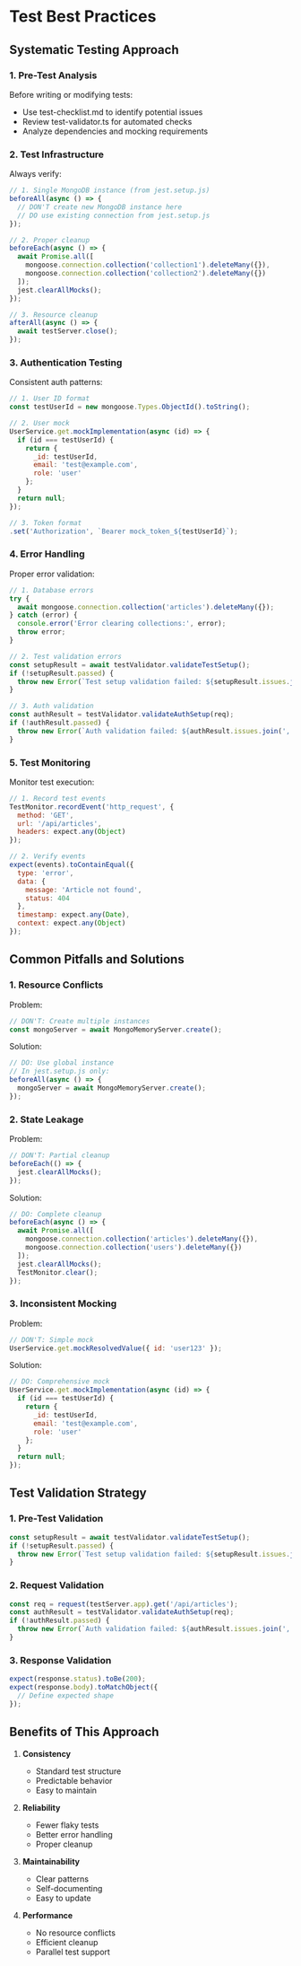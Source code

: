 # Test Best Practices

## Systematic Testing Approach

### 1. Pre-Test Analysis
Before writing or modifying tests:
- Use test-checklist.md to identify potential issues
- Review test-validator.ts for automated checks
- Analyze dependencies and mocking requirements

### 2. Test Infrastructure
Always verify:
```javascript
// 1. Single MongoDB instance (from jest.setup.js)
beforeAll(async () => {
  // DON'T create new MongoDB instance here
  // DO use existing connection from jest.setup.js
});

// 2. Proper cleanup
beforeEach(async () => {
  await Promise.all([
    mongoose.connection.collection('collection1').deleteMany({}),
    mongoose.connection.collection('collection2').deleteMany({})
  ]);
  jest.clearAllMocks();
});

// 3. Resource cleanup
afterAll(async () => {
  await testServer.close();
});
```

### 3. Authentication Testing
Consistent auth patterns:
```javascript
// 1. User ID format
const testUserId = new mongoose.Types.ObjectId().toString();

// 2. User mock
UserService.get.mockImplementation(async (id) => {
  if (id === testUserId) {
    return {
      _id: testUserId,
      email: 'test@example.com',
      role: 'user'
    };
  }
  return null;
});

// 3. Token format
.set('Authorization', `Bearer mock_token_${testUserId}`);
```

### 4. Error Handling
Proper error validation:
```javascript
// 1. Database errors
try {
  await mongoose.connection.collection('articles').deleteMany({});
} catch (error) {
  console.error('Error clearing collections:', error);
  throw error;
}

// 2. Test validation errors
const setupResult = await testValidator.validateTestSetup();
if (!setupResult.passed) {
  throw new Error(`Test setup validation failed: ${setupResult.issues.join(', ')}`);
}

// 3. Auth validation
const authResult = testValidator.validateAuthSetup(req);
if (!authResult.passed) {
  throw new Error(`Auth validation failed: ${authResult.issues.join(', ')}`);
}
```

### 5. Test Monitoring
Monitor test execution:
```javascript
// 1. Record test events
TestMonitor.recordEvent('http_request', {
  method: 'GET',
  url: '/api/articles',
  headers: expect.any(Object)
});

// 2. Verify events
expect(events).toContainEqual({
  type: 'error',
  data: {
    message: 'Article not found',
    status: 404
  },
  timestamp: expect.any(Date),
  context: expect.any(Object)
});
```

## Common Pitfalls and Solutions

### 1. Resource Conflicts
Problem:
```javascript
// DON'T: Create multiple instances
const mongoServer = await MongoMemoryServer.create();
```

Solution:
```javascript
// DO: Use global instance
// In jest.setup.js only:
beforeAll(async () => {
  mongoServer = await MongoMemoryServer.create();
});
```

### 2. State Leakage
Problem:
```javascript
// DON'T: Partial cleanup
beforeEach(() => {
  jest.clearAllMocks();
});
```

Solution:
```javascript
// DO: Complete cleanup
beforeEach(async () => {
  await Promise.all([
    mongoose.connection.collection('articles').deleteMany({}),
    mongoose.connection.collection('users').deleteMany({})
  ]);
  jest.clearAllMocks();
  TestMonitor.clear();
});
```

### 3. Inconsistent Mocking
Problem:
```javascript
// DON'T: Simple mock
UserService.get.mockResolvedValue({ id: 'user123' });
```

Solution:
```javascript
// DO: Comprehensive mock
UserService.get.mockImplementation(async (id) => {
  if (id === testUserId) {
    return {
      _id: testUserId,
      email: 'test@example.com',
      role: 'user'
    };
  }
  return null;
});
```

## Test Validation Strategy

### 1. Pre-Test Validation
```javascript
const setupResult = await testValidator.validateTestSetup();
if (!setupResult.passed) {
  throw new Error(`Test setup validation failed: ${setupResult.issues.join(', ')}`);
}
```

### 2. Request Validation
```javascript
const req = request(testServer.app).get('/api/articles');
const authResult = testValidator.validateAuthSetup(req);
if (!authResult.passed) {
  throw new Error(`Auth validation failed: ${authResult.issues.join(', ')}`);
}
```

### 3. Response Validation
```javascript
expect(response.status).toBe(200);
expect(response.body).toMatchObject({
  // Define expected shape
});
```

## Benefits of This Approach

1. **Consistency**
   - Standard test structure
   - Predictable behavior
   - Easy to maintain

2. **Reliability**
   - Fewer flaky tests
   - Better error handling
   - Proper cleanup

3. **Maintainability**
   - Clear patterns
   - Self-documenting
   - Easy to update

4. **Performance**
   - No resource conflicts
   - Efficient cleanup
   - Parallel test support
